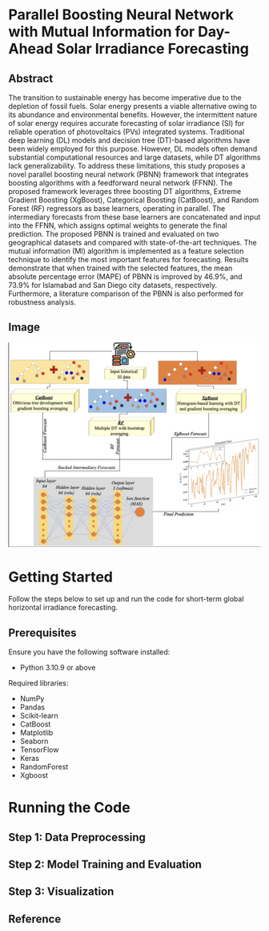 # **Parallel Boosting Neural Network with Mutual Information for Day-Ahead Solar Irradiance Forecasting**
## Abstract
The transition to sustainable energy has become imperative due to the depletion of fossil fuels. Solar energy presents a viable alternative owing to its abundance and environmental benefits. However, the intermittent nature of solar energy requires accurate forecasting of solar irradiance (SI) for reliable operation of photovoltaics (PVs) integrated systems. Traditional deep learning (DL) models and decision tree (DT)-based algorithms have been widely employed for this purpose. However, DL models often demand substantial computational resources and large datasets, while DT algorithms lack generalizability. To address these limitations, this study proposes a novel parallel boosting neural network (PBNN) framework that integrates boosting algorithms with a feedforward neural network (FFNN). The proposed framework leverages three boosting DT algorithms, Extreme Gradient Boosting (XgBoost), Categorical Boosting (CatBoost), and Random Forest (RF) regressors as base learners, operating in parallel. The intermediary forecasts from these base learners are concatenated and input into the FFNN, which assigns optimal weights to generate the final prediction. The proposed PBNN is trained and evaluated on two geographical datasets and compared with state-of-the-art techniques. The mutual information (MI) algorithm is implemented as a feature selection technique to identify the most important features for forecasting. Results demonstrate that when trained with the selected features, the mean absolute percentage error (MAPE) of PBNN is improved by 46.9%, and 73.9% for Islamabad and San Diego city datasets, respectively. Furthermore, a literature comparison of the PBNN is also performed for robustness analysis.
## Image

![PBNN](PBNN.png)

# Getting Started
Follow the steps below to set up and run the code for short-term global horizontal irradiance forecasting.

## Prerequisites
Ensure you have the following software installed:<br>
- Python 3.10.9 or above<br>

Required libraries: <br>
 -  NumPy<br>
 -  Pandas<br>
 -  Scikit-learn<br>
 -  CatBoost<br>
 -  Matplotlib<br>
 -  Seaborn<br>
 -  TensorFlow<br>
 -  Keras<br>
 -  RandomForest<br>
 -  Xgboost<br>

# Running the Code
## Step 1: Data Preprocessing


## Step 2: Model Training and Evaluation


## Step 3: Visualization


## Reference


